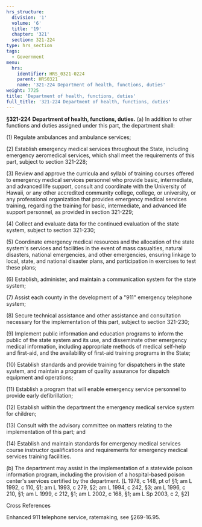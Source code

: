 ```yaml
---
hrs_structure:
  division: '1'
  volume: '6'
  title: '19'
  chapter: '321'
  section: 321-224
type: hrs_section
tags:
  - Government
menu:
  hrs:
    identifier: HRS_0321-0224
    parent: HRS0321
    name: '321-224 Department of health, functions, duties'
weight: 7725
title: 'Department of health, functions, duties'
full_title: '321-224 Department of health, functions, duties'
---
```

**§321-224** **Department of health, functions, duties.** (a) In addition to other functions and duties assigned under this part, the department shall:

(1) Regulate ambulances and ambulance services;

(2) Establish emergency medical services throughout the State, including emergency aeromedical services, which shall meet the requirements of this part, subject to section 321-228;

(3) Review and approve the curricula and syllabi of training courses offered to emergency medical services personnel who provide basic, intermediate, and advanced life support, consult and coordinate with the University of Hawaii, or any other accredited community college, college, or university, or any professional organization that provides emergency medical services training, regarding the training for basic, intermediate, and advanced life support personnel, as provided in section 321-229;

(4) Collect and evaluate data for the continued evaluation of the state system, subject to section 321-230;

(5) Coordinate emergency medical resources and the allocation of the state system's services and facilities in the event of mass casualties, natural disasters, national emergencies, and other emergencies, ensuring linkage to local, state, and national disaster plans, and participation in exercises to test these plans;

(6) Establish, administer, and maintain a communication system for the state system;

(7) Assist each county in the development of a "911" emergency telephone system;

(8) Secure technical assistance and other assistance and consultation necessary for the implementation of this part, subject to section 321-230;

(9) Implement public information and education programs to inform the public of the state system and its use, and disseminate other emergency medical information, including appropriate methods of medical self-help and first-aid, and the availability of first-aid training programs in the State;

(10) Establish standards and provide training for dispatchers in the state system, and maintain a program of quality assurance for dispatch equipment and operations;

(11) Establish a program that will enable emergency service personnel to provide early defibrillation;

(12) Establish within the department the emergency medical service system for children;

(13) Consult with the advisory committee on matters relating to the implementation of this part; and

(14) Establish and maintain standards for emergency medical services course instructor qualifications and requirements for emergency medical services training facilities.

(b) The department may assist in the implementation of a statewide poison information program, including the provision of a hospital-based poison center's services certified by the department. [L 1978, c 148, pt of §1; am L 1992, c 110, §1; am L 1993, c 279, §2; am L 1994, c 242, §3; am L 1996, c 210, §1; am L 1999, c 212, §1; am L 2002, c 168, §1; am L Sp 2003, c 2, §2]

Cross References

Enhanced 911 telephone service, ratemaking, see §269-16.95.